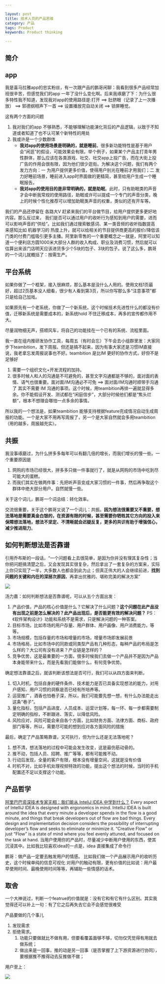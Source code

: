 ```yaml
---

layout: post
title: 技术人员的产品思维
category: 产品
tags: Product
keywords: Product thinking

---
```


## 简介

## app

我是喜马拉雅app的忠实粉丝，有一次跟产品的鹏哥闲聊：我看到很多产品经常加班很辛苦，但感觉我们的app 一年了没什么变化啊。后来我琢磨了下：为什么很多特性我不知道，发现我对app的使用路径是:打开 ==> 肚脐眼（记录了上一次播放） ==> 郭德纲相声下一首 ==> 设置播放完自动关闭 ==> 锁屏睡觉。

这有两个方面的问题

1. 我对我们的app 不够熟悉，不能够理解功能演化背后的产品逻辑，以致于不知道或者知道了也不认可某个新特性的用处
2. 我或许是一个少数群体
	* **我对app的使用场景是明确的，就是睡前**。很多新功能特性是基于用户会“闲逛”的假设，可能效果会有限。举个例子，如果某个产品主打青年男性群体，那么应该在各类游戏、社交、社交app上投广告，而在大街上投广告的作用会很有限，因为他们很少逛街。为解决这个问题，我们有两个发力方向：一 为用户提供更多价值，使得用户别光在睡前才用我们；二 发力好睡前场景，睡前进入app时界面做的更精简，甚至给用户生成一个睡眠报告。
	* **我对app的使用目的是非常明确的，就是助眠**。此时，只有助眠类的声音才会中断我常规的使用路径，助眠或许可以提成一个专门的声音分类，晚上的时候个性化推荐可以增加助眠类声音的权重，类似的还有开车等。 

我们的产品还停留在 各路大V 赶紧来我们的平台做节目，给用户提供更多更好地内容。那么反过来， 我们是否可以通过用户的收听行为感知到用户的需要，进而可以影响声音的“供给”。比如我们通过搜索敏感词、某一类音频的收听指数提高 来感知比如 机器学习的 热度上升，就可以给相关的节目提供商更高的报价/降低该门类的付费门槛吸引更多主播。阿里新零售的一个重要概念之一就是，阿里可以知道一个便利店方圆1000米大部分人群的收入构成、职业及消费习惯，然后就可以估算出来该门店明天应该进货多少个5块的包子、3块的包子。说了这么多，鹏哥的一个词儿就概括了：按需生产。
	
## 平台系统

如果你做了一个框架，接入很麻烦，那么基本是没什么人用的。使用文档1页最好，超过2页基本没人细看，很少有人看到第3页，所以你写那么多“注意事项”都只是给自己加戏。

如果原先有一个老系统，你做了一个新系统，这个时候技术先进性什么的都没有价值，迁移新系统是需要成本的，新系统hold 不住迁移成本，再多的宣传都作用不大。

尽量润物细无声，搭顺风车，将自己的功能挂在一个已有的系统、流程里面。

我一直在组内推研发协作工具，每周五（有时会忘）下午会去小组群里发：大家同步下teambition，发下周报。但还是搞不起来，因为有事大家还是习惯IM直接说，我老拿忘发周报说事也不好。teambition 是比IM 更好的协作方式，好但不是足够好

1. 需要一个组织文化+开发流程的加持。
2. 很多时候人和人的沟通是不可避免的，甚至文字沟通都是不够的，面对面的表情、语气也很重要。面对面/IM沟通必不可免 ==> 面对面/IM沟通时顺带手沟通了 其实不需要 IM 沟通的事项。这个时候，用teambition再排一遍就显得多余。你不能假设开发、测试都在“闲庭信步”，大部分时候他们都是“焦头烂额”，根本不想理会哪怕一点多余的事情。

所以我的一个想法是，如果teambition 能够支持根据feature完成情况自动生成周报的功能。一个是大家不用再写周报了，另一个是大家自然就会多用teambition（用的越多，周报越充实）。

## 共振

我没事琢磨过，为什么拼多多每年可以有翻几倍的增长，而我们增长的慢一些。一个重要原因是

1. 网购的市场已经很大，拼多多只做一件事就行了，就是从网购的市场中吃到尽可能大的蛋糕。
2. 而我们其实在做两件事：先把听声音变成大家习惯的一件事，然后再争取这个群体中绝大部分用户。自然就慢一些。

关于这个词儿，鹏哥一个词总结：转化效率。

交流很重要，关于这个鹏哥又说了一个词儿：共振。**因为想法很重要又不重要，想法落地是需要真金白银的，在资源有限的时候，甚至需要你牺牲其它方向的投入来保障想法落地，想法不坚定、不清晰就会迟疑反复，更多的共识有助于增强信心，减少推进阻力**。

## 如何判断想法是否靠谱

引用乔布斯的一段话，“一个问题看上去很简单，是因为你并没有理其复杂性；当你把问题搞清楚之后，又会发现其实很复杂，然后拿出了一套复杂的方案来，实际上你只实现了一半，大多数人也都会到此为止；但真正伟大的人会继续前进，**找到问题的关键和内在的深层次原因**，再拿出优雅的、堪称完美的解决方案”

![](/public/upload/product/product_decisions.png)

汤力嘉：如何判断想法是否靠谱呢，可以从五个方面出发：

1. 产品价值，产品的核心价值是什么？它解决了什么问题？**这个问题在此产品没有出现之前是怎么解决的？此产品出现后，是否能更有效的解决问题？** PS：《软件架构设计》功能和系统不是需求，只是解决问题的一种答案。
2. 目标市场，比如市场的用户存量、用户群体、用户画像、用户消费能力，等等。
3. 市场规模，包括存量的市场和增量的市场，增量市场即发展前景
4. 市场格局，比如市场中的同款或同类型产品有几种形态，每种产品的布局是怎么样的？大公司有没有进来？产业链是怎样的？
5. 竞争优势，这是最重要的一方面，很多时候我们去做一个产品并不是因为产品本身能带来什么，而是先看我们能做什么，有何竞争优势。

确定想法靠谱之后，就该判断该想法是否可行，我们可以从四方面来判断。

1. 切入时机，包括自身的硬件条件、技术能力是否已具备实现想法的能力，对用户感知、用户习惯的洞察是否已经有所培养等。
2. 运营推广，酒香也怕巷子深，所以，我们可能要先想一想，有什么办法能走出这条“巷子”。
3. 量化指标，包括产品进度、人员成本、运营计划等，每一环、每一步都需要制定明确的指标，不断跟进、落实，以降低风险。
4. 风险应对，风险可能会来自各个方面，比如财务方面、法律方面、商标、政府部门等等，所以，需要尽可能的想到应对各方面风险的措施

最后，确定了产品策略靠谱，又可执行，但为什么还是无法落地呢？

1. 想不清，想法落地的过程中可能会发生改变，这是最伤筋动骨的。
2. 推不动，包括人员、招聘、推广等等，都有可能推不动。
3. 行动后发现，全量的客户有限，根本没有增量空间，这就是没有价值
4. 时机不对，比如手机处理视频特效的功能，提出这个想法的时候，当时的手机配置还不足以支撑这个功能。

## 产品哲学

[阿里巴巴资深技术专家无相：我们能从 InteliJ IDEA 中学到什么？](https://mp.weixin.qq.com/s/4MzUns7TW8Rtej1_hjqaZw) Every aspect of IntelliJ IDEA is designed with ergonomics in mind. IntelliJ IDEA is built around the idea that every minute a developer spends in the flow is a good minute, and things that break developers out of flow are bad things. Every design and implementation decision considers the possibility of interrupting developer’s flow and seeks to eliminate or minimize it. “Creative Flow” or just “Flow” is a state of mind where you feel evenly attuned, and focused on the task at hand. 当用户使用你的产品时，尽量减少中断用户使用的东西，使其沉浸其中。比如我比较喜欢idea的一点是，idea 直接集成了命令行

鹏哥：做产品一定要去触发用户的情感。 比如我们做一个产品展示用户的收听历史，这个时候单纯的信息可视化 对用户的触动有限，更有价值的比如说：用户最早使用时间、最晚使用时间等等，再辅助一些情感的话术。

## 取舍

一个大神说过，判断一个featrue的价值就是：没有它和有它有什么区别。其实我觉得还可以补上一句：有了它之后再失去它会不会感觉很难受

产品要做的几个事儿

1. 发现需求
2. 拒绝需求。
    1. 功能只要做就比不做有用，但要看覆盖面够不够，切勿仅凭觉得有用就去做系统；
    2. 做出来是一回事，推的动是另一回事（是否掌握了上下游资源进行协同），要根据推不推得动去反推做不做；

用户至上：

![](/public/upload/mesh/design_tradeoff.png)





